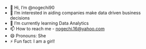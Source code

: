 - 👋 Hi, I’m @nogechi90
- 👀 I’m interested in aiding companies make data driven business decisions
- 🌱 I’m currently learning Data Analytics
- 📫 How to reach me - nogechi.16@yahoo.com
- 😄 Pronouns: She
- ⚡ Fun fact: I am a girl!

<!---
nogechi90/nogechi90 is a ✨ special ✨ repository because its `README.md` (this file) appears on your GitHub profile.
You can click the Preview link to take a look at your changes.
--->
